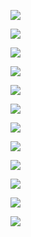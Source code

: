 ![](attachment/d1b4346ba8ae828dabe999a061e2269a.jpg)

![](attachment/6f1b1b1c26380482dcf3e6d37166f0ee.jpg)

![](attachment/6f6f43a86f549a71d871b7fdd9716896.jpg)

![](attachment/9ad7a66cd9c451b951a2e158a21ed450.jpg)

![](attachment/df8a1f0d79c92a19b71479b3587512c9.jpg)

![](attachment/2ad77aa5c417bded65ab26fcbaa6e3f7.jpg)

![](attachment/2160fb229a57287373d80d1d326e6dee.jpg)

![](attachment/fb2063e23fa26afa6ccb7db3b31783af.jpg)

![](attachment/067afd76fd91a7a25338eed957512a9d.jpg)

![](attachment/c7b11f73dde8def7dfb6eca355284ba6.jpg)

![](attachment/20c705a80225675e6e9f4310b02876aa.jpg)

![](attachment/777307e03af9de9a0096fff2860a941e.jpg)